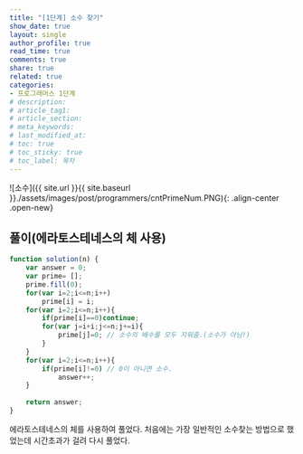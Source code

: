 ```yaml
---
title: "[1단계] 소수 찾기"
show_date: true
layout: single
author_profile: true
read_time: true
comments: true
share: true
related: true
categories:
- 프로그래머스 1단계
# description: 
# article_tag1: 
# article_section: 
# meta_keywords: 
# last_modified_at: 
# toc: true
# toc_sticky: true
# toc_label: 목차
--- 
```


![소수]({{ site.url }}{{ site.baseurl }}./assets/images/post/programmers/cntPrimeNum.PNG){: .align-center .open-new}

## 풀이(에라토스테네스의 체 사용)
```js
function solution(n) {
    var answer = 0;
    var prime= [];
    prime.fill(0);
    for(var i=2;i<=n;i++)
        prime[i] = i;
    for(var i=2;i<=n;i++){
        if(prime[i]==0)continue;
        for(var j=i+i;j<=n;j+=i){ 
            prime[j]=0; // 소수의 배수를 모두 지워줌.(소수가 아님!)
        }
    }
    for(var i=2;i<=n;i++){
        if(prime[i]!=0) // 0이 아니면 소수.
            answer++;
    }
    
    return answer;
}
```
에라토스테네스의 체를 사용하여 풀었다. 처음에는 가장 일반적인 소수찾는 방법으로 했었는데 시간초과가 걸려 다시 풀었다. 